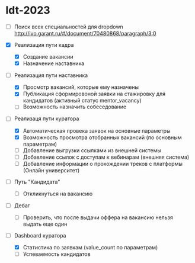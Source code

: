 # ldt-2023

- [ ] Поиск всех специальностей для dropdown <http://ivo.garant.ru/#/document/70480868/paragraph/3:0>
- [x] Реализация пути кадра

  - [x] Создание вакансии
  - [x] Назначение наставника

- [ ] Реализация пути наставника

  - [x] Просмотр вакансий, которые ему назначены
  - [x] Публикация сформировоной заявки на стажировку для кандидатов (активный статус mentor_vacancy)
  - [ ] Возможность назначить собеседование

- [ ] Реализаця пути куратора

  - [x] Автоматическая провека заявок на основные параметры
  - [x] Возможность просмотра отобранных вакансий (по основным параметрам)
  - [ ] Добавление выгрузки ссылками из внешней системы
  - [ ] Добавление ссылок с доступам к вебинарам (внешняя система)
  - [ ] Добавление информации о прохождении треков с платформы (Онлайн университет)

- [ ] Путь "Кандидата"

  - [ ] Откликнуться на вакансию

- [ ] Дебаг

  - [ ] Проверить, что после выдачи оффера на вакансию нельзя выдать еще один

- [ ] Dashboard куратора
  - [x] Статистика по заявкам (value_count по параметрам)
  - [ ] Успеваемость кандидатов
